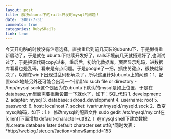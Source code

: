 ```yaml
---
layout: post
title: 解决ubuntu下的rails开发时mysql的问题！
date: '2007-7-31'
comments: true
categories: Ruby&Rails
link: true
---
```

今天开电脑的时候没有注意选择，直接重启到前几天装的ubuntu下，于是懒得重新启动了，于是就在 ubuntu下继续开发好了，rails环境前几天就搭建好了,也测试过了，于是把源代码copy过来，重启后，初始化数据库，页面显示乱码，进数据库看看也是乱码，看来是有点问题。于是google了一把，抓住关键点，很快就解决了，以前在win下出现过乱码都解决了，所以这里针对ubuntu上的问题：1、配置sock地址另外还可能会出现一个错误No such file or directory - /tmp/mysql.sock这个是因为在ubuntu下默认的mysql是如上位置，于是在database.ym里面需要重新设置一下就ok了，如下：SQL代码   1. development:     2.   adapter: mysql     3.   database: sdroad_development     4.   username: root     5.   password:     6.   host: localhost     7.   socket: /var/run/mysqld/mysqld.sock 2、改变mysql编码，如下：1.） 修改mysql的配置文件 sudo gedit /etc/mysql/my.cnf在[client]下面增加 default-character=utf82. ）在mysql shell下建立数据库.create database 1ster default character set utf8;*同时发表：*http://weblog.1ster.cn/?action=show&amp;id=153
